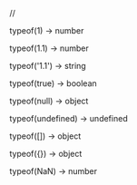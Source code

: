 //

typeof(1)  ->  number

typeof(1.1)  ->  number

typeof('1.1')  ->  string

typeof(true)  ->  boolean

typeof(null)  ->  object

typeof(undefined)  ->  undefined

typeof([])  ->  object

typeof({})  ->  object

typeof(NaN)  ->  number
